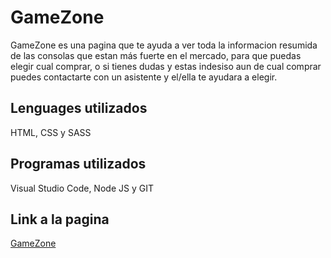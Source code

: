 # GameZone

GameZone es una pagina que te ayuda a ver toda la informacion resumida de las consolas que estan más fuerte en el mercado, para que puedas elegir cual comprar, o si tienes dudas y estas indesiso aun de cual comprar puedes contactarte con un asistente y el/ella te ayudara a elegir.

## Lenguages utilizados
HTML, CSS y SASS 

## Programas utilizados
Visual Studio Code, Node JS y GIT

## Link a la pagina
[GameZone](https://gamezoneentregacoder.000webhostapp.com/index.html)
